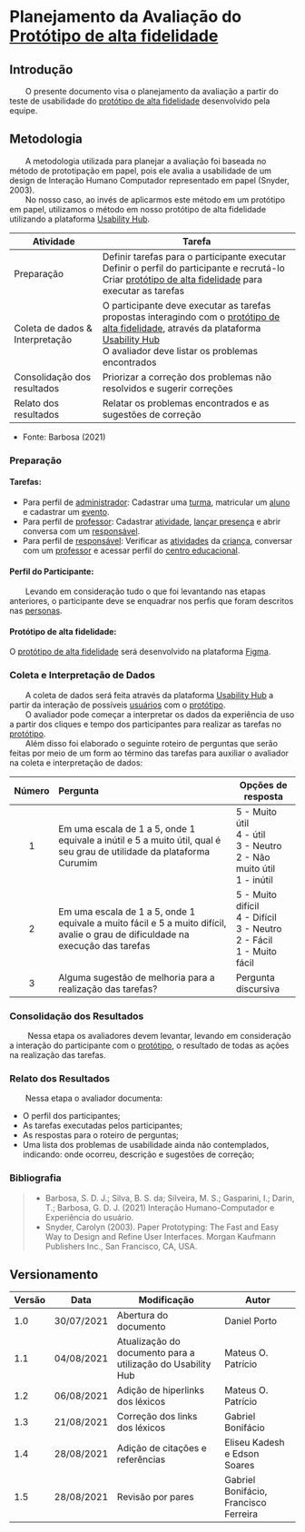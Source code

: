 # Planejamento da Avaliação do [Protótipo de alta fidelidade](../../requisitos/modelagem/lexicos/#lexico-prototipo-de-alta-fidelidade)
 
## Introdução
&emsp;&emsp;O presente documento visa o planejamento da avaliação a partir do teste de usabilidade do [protótipo de alta fidelidade](../../requisitos/modelagem/lexicos/#lexico-prototipo-de-alta-fidelidade) desenvolvido pela equipe.
 
## Metodologia
 
&emsp;&emsp;A metodologia utilizada para planejar a avaliação foi baseada no método de prototipação em papel, pois ele avalia a usabilidade de um design de Interação Humano Computador representado em papel (Snyder, 2003).<br> 
&emsp;&emsp;No nosso caso, ao invés de aplicarmos este método em um protótipo em papel, utilizamos o método em nosso protótipo de alta fidelidade utilizando a plataforma [Usability Hub](https://usabilityhub.com/).
 
 
| Atividade | Tarefa |
|--|--|
| Preparação |Definir tarefas para o participante executar<br> Definir o perfil do participante e recrutá-lo<br>Criar [protótipo de alta fidelidade](../../requisitos/modelagem/lexicos/#lexico-prototipo-de-alta-fidelidade) para executar as tarefas |
| Coleta de dados & Interpretação | O participante deve executar as tarefas propostas interagindo com o [protótipo de alta fidelidade](../../requisitos/modelagem/lexicos/#lexico-prototipo-de-alta-fidelidade), através da plataforma [Usability Hub](https://usabilityhub.com/)<br> O avaliador deve listar os problemas encontrados<br>|
| Consolidação dos resultados<br> | Priorizar a correção dos problemas não resolvidos e sugerir correções<br> |
| Relato dos resultados<br> | Relatar os problemas encontrados e as sugestões de correção<br> |
 
* Fonte: Barbosa (2021)
 
### Preparação
 
#### Tarefas:
- Para perfil de [administrador](../../requisitos/modelagem/lexicos/#lexico-administrador): Cadastrar uma [turma](../../requisitos/modelagem/lexicos/#lexico-turma), matricular um [aluno](../../requisitos/modelagem/lexicos/#lexico-aluno) e cadastrar um [evento](../../requisitos/modelagem/lexicos/#lexico-evento).
- Para perfil de [professor](../../requisitos/modelagem/lexicos/#lexico-professor): Cadastrar [atividade](../../requisitos/modelagem/lexicos/#lexico-atividade), [lançar presença](../../requisitos/modelagem/lexicos/#lexico-lancar-presenca) e abrir conversa com um [responsável](../../requisitos/modelagem/lexicos/#lexico-responsavel).
- Para perfil de [responsável](../../requisitos/modelagem/lexicos/#lexico-responsavel): Verificar as [atividades](../../requisitos/modelagem/lexicos/#lexico-atividade) da [criança](../../requisitos/modelagem/lexicos/#lexico-crianca), conversar com um [professor](../../requisitos/modelagem/lexicos/#lexico-professor) e acessar perfil do [centro educacional](../../requisitos/modelagem/lexicos/#lexico-centro-educacional).
 #### Perfil do Participante:
&emsp;&emsp;Levando em consideração tudo o que foi levantando nas etapas anteriores, o participante deve se enquadrar nos perfis que foram descritos nas [personas](../requisitos/elicitacao/personas.md).
 
#### Protótipo de alta fidelidade:
 
O [protótipo de alta fidelidade](../../requisitos/modelagem/lexicos/#lexico-prototipo-de-alta-fidelidade) será desenvolvido na plataforma [Figma](https://www.figma.com/).
 
 
 
### Coleta e Interpretação de Dados
&emsp;&emsp;A coleta de dados será feita através da plataforma [Usability Hub](https://usabilityhub.com/) a partir da interação de possíveis [usuários](../../requisitos/modelagem/lexicos/#lexico-usuario) com o [protótipo](../../requisitos/modelagem/lexicos/#lexico-prototipo).<br>
&emsp;&emsp;O avaliador pode começar a interpretar os dados da experiência de uso a partir dos cliques e tempo dos participantes para realizar as tarefas no [protótipo](../../requisitos/modelagem/lexicos/#lexico-prototipo).<br>
&emsp;&emsp;Além disso foi elaborado o seguinte roteiro de perguntas que serão feitas por meio de um form ao término das tarefas para auxiliar o avaliador na coleta e interpretação de dados:
 
| Número | Pergunta | Opções de resposta |
|:-:|:----------|-------------------|
| 1 | Em uma escala de 1 a 5, onde 1 equivale a inútil e 5 a muito útil, qual é seu grau de utilidade da plataforma Curumim | 5 - Muito útil <br>4 - útil<br>3 - Neutro <br>2 - Não muito útil<br>1 - inútil <br>|
| 2 | Em uma escala de 1 a 5, onde 1 equivale a muito fácil e 5 a muito difícil, avalie o grau de dificuldade na execução das tarefas | 5 - Muito difícil <br>4 - Difícil<br>3 - Neutro <br>2 - Fácil<br>1 - Muito fácil <br> |
| 3 | Alguma sugestão de melhoria para a realização das tarefas? | Pergunta discursiva |
 
### Consolidação dos Resultados
&emsp;&emsp; Nessa etapa os avaliadores devem levantar, levando em consideração a interação do participante com o [protótipo](../../requisitos/modelagem/lexicos/#lexico-prototipo), o resultado de todas as ações na realização das tarefas.
 
### Relato dos Resultados
 
&emsp;&emsp;Nessa etapa o avaliador documenta:
 
- O perfil dos participantes;
- As tarefas executadas pelos participantes;
- As respostas para o roteiro de perguntas;
- Uma lista dos problemas de usabilidade ainda não contemplados, indicando: onde ocorreu, descrição e sugestões de correção;
 
### Bibliografia
> - Barbosa, S. D. J.; Silva, B. S. da; Silveira, M. S.; Gasparini, I.; Darin, T.; Barbosa, G. D. J. (2021) Interação Humano-Computador e Experiência do usuário.
> - Snyder, Carolyn (2003). Paper Prototyping: The Fast and Easy Way to Design and Refine User Interfaces. Morgan Kaufmann Publishers Inc., San Francisco, CA, USA.
 
## Versionamento
| Versão | Data | Modificação | Autor |
|--|--|--|--|
|1.0|30/07/2021| Abertura do documento | Daniel Porto |
|1.1|04/08/2021| Atualização do documento para a utilização do Usability Hub | Mateus O. Patrício |
|1.2|06/08/2021| Adição de hiperlinks dos léxicos | Mateus O. Patrício |
|1.3|21/08/2021| Correção dos links dos léxicos | Gabriel Bonifácio |
|1.4|28/08/2021| Adição de citações e referências | Eliseu Kadesh e Edson Soares |
|1.5|28/08/2021| Revisão por pares | Gabriel Bonifácio, Francisco Ferreira |
